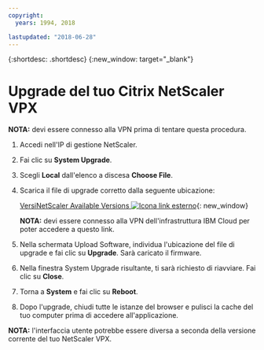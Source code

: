 ```yaml
---
copyright:
  years: 1994, 2018

lastupdated: "2018-06-28"
---
```


{:shortdesc: .shortdesc}
{:new_window: target="_blank"}

# Upgrade del tuo Citrix NetScaler VPX

**NOTA:** devi essere connesso alla VPN prima di tentare questa procedura.

1. Accedi nell'IP di gestione NetScaler.
2. Fai clic su **System Upgrade**.
4. Scegli **Local** dall'elenco a discesa **Choose File**. 
4. Scarica il file di upgrade corretto dalla seguente ubicazione:

	[VersiNetScaler Available Versions ![Icona link esterno](../../icons/launch-glyph.svg "Icona link esterno")](http://downloads.softlayer.local/citrix/netscaler/){: new_window}
	
	**NOTA:** devi essere connesso alla VPN dell'infrastruttura IBM Cloud per poter accedere a questo link.

5. Nella schermata Upload Software, individua l'ubicazione del file di upgrade e fai clic su **Upgrade**. Sarà caricato il firmware.
6. Nella finestra System Upgrade risultante, ti sarà richiesto di riavviare. Fai clic su **Close**.
7. Torna a **System** e fai clic su **Reboot**.
8. Dopo l'upgrade, chiudi tutte le istanze del browser e pulisci la cache del tuo computer prima di accedere all'applicazione.

**NOTA:** l'interfaccia utente potrebbe essere diversa a seconda della versione corrente del tuo NetScaler VPX.



